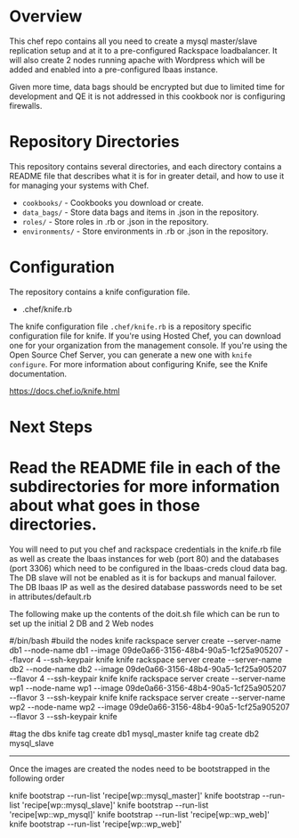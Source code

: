 Overview
========

This chef repo contains all you need to create a mysql master/slave replication setup and at it to a pre-configured Rackspace loadbalancer. It will also create 2 nodes running apache with Wordpress which will be added and enabled into a pre-configured lbaas instance.

Given more time, data bags should be encrypted but due to limited time for development and QE it is not addressed in this cookbook nor is configuring firewalls.

Repository Directories
======================

This repository contains several directories, and each directory contains a README file that describes what it is for in greater detail, and how to use it for managing your systems with Chef.

* `cookbooks/` - Cookbooks you download or create.
* `data_bags/` - Store data bags and items in .json in the repository.
* `roles/` - Store roles in .rb or .json in the repository.
* `environments/` - Store environments in .rb or .json in the repository.

Configuration
=============

The repository contains a knife configuration file.

* .chef/knife.rb

The knife configuration file `.chef/knife.rb` is a repository specific configuration file for knife. If you're using Hosted Chef, you can download one for your organization from the management console. If you're using the Open Source Chef Server, you can generate a new one with `knife configure`. For more information about configuring Knife, see the Knife documentation.

https://docs.chef.io/knife.html

Next Steps
==========

Read the README file in each of the subdirectories for more information about what goes in those directories.
=======
You will need to put you chef and rackspace credentials in the knife.rb file as well as create the lbaas instances for web (port 80) and the databases (port 3306) which need to be configured in the lbaas-creds cloud data bag. The DB slave will not be enabled as it is for backups and manual failover. The DB lbaas IP as well as the desired database passwords need to be set in attributes/default.rb

The following make up the contents of the doit.sh file which can be run to set up the initial 2 DB and 2 Web nodes

#/bin/bash
#build the nodes
knife rackspace server create --server-name db1 --node-name db1 --image 09de0a66-3156-48b4-90a5-1cf25a905207 --flavor 4 --ssh-keypair knife
knife rackspace server create --server-name db2 --node-name db2 --image 09de0a66-3156-48b4-90a5-1cf25a905207 --flavor 4 --ssh-keypair knife
knife rackspace server create --server-name wp1 --node-name wp1 --image 09de0a66-3156-48b4-90a5-1cf25a905207 --flavor 3 --ssh-keypair knife
knife rackspace server create --server-name wp2 --node-name wp2 --image 09de0a66-3156-48b4-90a5-1cf25a905207 --flavor 3 --ssh-keypair knife

#tag the dbs
knife tag create db1 mysql_master
knife tag create db2 mysql_slave

--------------
Once the images are created the nodes need to be bootstrapped in the following order

knife bootstrap <db1 IP> --run-list 'recipe[wp::mysql_master]'
knife bootstrap <db2 IP> --run-list 'recipe[wp::mysql_slave]'
knife bootstrap <db1 IP> --run-list 'recipe[wp::wp_mysql]'
knife bootstrap <wp1 IP> --run-list 'recipe[wp::wp_web]'
knife bootstrap <wp2 IP> --run-list 'recipe[wp::wp_web]'


